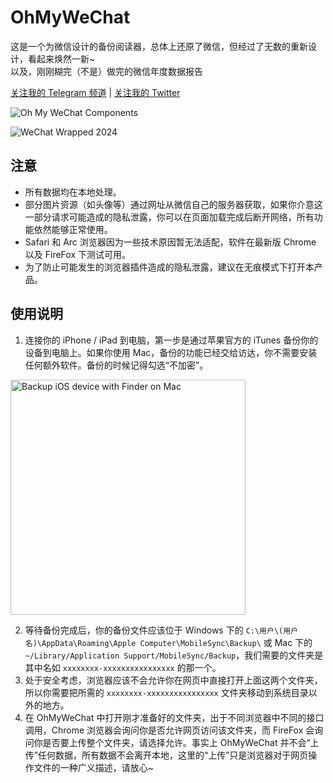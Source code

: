 # OhMyWeChat

这是一个为微信设计的备份阅读器，总体上还原了微信，但经过了无数的重新设计，看起来焕然一新~  
以及，刚刚糊完（不是）做完的微信年度数据报告

[关注我的 Telegram 频道](https://t.me/chclt_hi) | [关注我的 Twitter](https://twitter.com/realChclt)

![Oh My WeChat Components](https://github.com/user-attachments/assets/e46e4db9-5cd3-4a5a-952e-320044b8630e)

![WeChat Wrapped 2024](https://github.com/user-attachments/assets/191963f6-e3f7-48e4-85c4-25c723451b8d)


## 注意

- 所有数据均在本地处理。
- 部分图片资源（如头像等）通过网址从微信自己的服务器获取，如果你介意这一部分请求可能造成的隐私泄露，你可以在页面加载完成后断开网络，所有功能依然能够正常使用。
- Safari 和 Arc 浏览器因为一些技术原因暂无法适配，软件在最新版 Chrome 以及 FireFox 下测试可用。
- 为了防止可能发生的浏览器插件造成的隐私泄露，建议在无痕模式下打开本产品。

## 使用说明

1. 连接你的 iPhone / iPad 到电脑，第一步是通过苹果官方的 iTunes 备份你的设备到电脑上。如果你使用 Mac，备份的功能已经交给访达，你不需要安装任何额外软件。备份的时候记得勾选“不加密”。  
<img width="376" alt="Backup iOS device with Finder on Mac" src="https://github.com/user-attachments/assets/6ea81d05-3cdc-4752-9f16-c4b1caa87379" />

2. 等待备份完成后，你的备份文件应该位于 Windows 下的 `C:\用户\(用户名)\AppData\Roaming\Apple Computer\MobileSync\Backup\` 或 Mac 下的 `~/Library/Application Support/MobileSync/Backup`，我们需要的文件夹是其中名如 `xxxxxxxx-xxxxxxxxxxxxxxxx` 的那一个。
3. 处于安全考虑，浏览器应该不会允许你在网页中直接打开上面这两个文件夹，所以你需要把所需的 `xxxxxxxx-xxxxxxxxxxxxxxxx` 文件夹移动到系统目录以外的地方。
4. 在 OhMyWeChat 中打开刚才准备好的文件夹，出于不同浏览器中不同的接口调用，Chrome 浏览器会询问你是否允许网页访问该文件夹，而 FireFox 会询问你是否要上传整个文件夹，请选择允许。事实上 OhMyWeChat 并不会“上传”任何数据，所有数据不会离开本地，这里的“上传”只是浏览器对于网页操作文件的一种广义描述，请放心~
